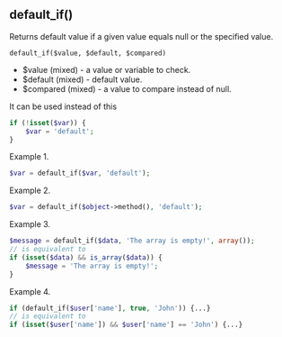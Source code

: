 ## default_if()
Returns default value if a given value equals null or the specified value.

```default_if($value, $default, $compared)```
- $value (mixed) - a value or variable to check. 
- $default (mixed) - default value.
- $compared (mixed) - a value to compare instead of null.

It can be used instead of this 
```php
if (!isset($var)) {
    $var = 'default';
}
```
Example 1.
```php
$var = default_if($var, 'default'); 
```
Example 2.
```php
$var = default_if($object->method(), 'default'); 
```
Example 3.
```php
$message = default_if($data, 'The array is empty!', array()); 
// is equivalent to
if (isset($data) && is_array($data)) {
	$message = 'The array is empty!';
}
```
Example 4.
```php
if (default_if($user['name'], true, 'John')) {...}
// is equivalent to
if (isset($user['name']) && $user['name'] == 'John') {...}
 
```